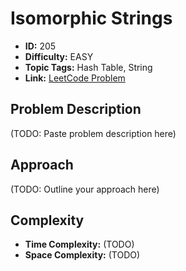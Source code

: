 # Isomorphic Strings

- **ID:** 205
- **Difficulty:** EASY
- **Topic Tags:** Hash Table, String
- **Link:** [LeetCode Problem](https://leetcode.com/problems/isomorphic-strings/description/)

## Problem Description

(TODO: Paste problem description here)

## Approach

(TODO: Outline your approach here)

## Complexity

- **Time Complexity:** (TODO)
- **Space Complexity:** (TODO)
